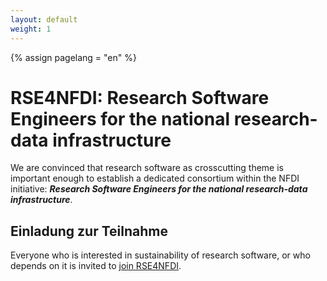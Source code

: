 ```yaml
---
layout: default
weight: 1
---
```

<!-- Set variable "lang" to reflect page language -->
{% assign pagelang = "en" %}

# RSE4NFDI: Research Software Engineers for the national research-data infrastructure

We are convinced that research software as crosscutting theme is important enough to establish
a dedicated consortium within the NFDI initiative: ***Research Software Engineers for the national research-data infrastructure***.

## Einladung zur Teilnahme

Everyone who is interested in sustainability of research software, or who depends on it is invited to [join RSE4NFDI](join.html).


